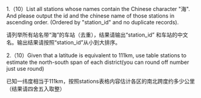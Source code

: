 1.（10）List all stations whose names contain the Chinese character "海". And please output the id and the chinese name of those stations in ascending order. (Ordered by "station_id" and no duplicate records).

请列举所有站名带“海”的车站（去重），结果请输出“station_id” 和车站的中文名。输出结果请按照“station_id”从小到大排序。

2.（10）Given that a latitude is equivalent to 111km, use table stations to estimate the north-south span of each district(you can round off number just use round)

已知一纬度相当于111km，按照stations表格内容估计各区的南北跨度约多少公里（结果请四舍五入取整）

